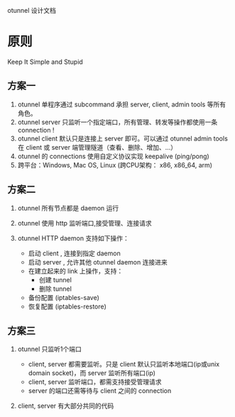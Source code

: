 otunnel 设计文档

# 原则

Keep It Simple and Stupid

## 方案一

1. otunnel 单程序通过 subcommand 承担 server, client, admin tools 等所有角色。
2. otunnel server 只监听一个指定端口，所有管理、转发等操作都使用一条 connection !
3. otunnel client 默认只是连接上 server 即可。可以通过 otunnel admin tools
   在 client 或 server 端管理隧道（查看、删除、增加、...）
4. otunnel 的 connections 使用自定义协议实现 keepalive (ping/pong)
5. 跨平台：Windows, Mac OS, Linux (跨CPU架构： x86, x86_64, arm)

## 方案二

1. otunnel 所有节点都是 daemon 运行
2. otunnel 使用 http 监听端口,接受管理、连接请求
3. otunnel HTTP daemon 支持如下操作：

   - 启动 client , 连接到指定 daemon
   - 启动 server , 允许其他 otunnel daemon 连接进来
   - 在建立起来的 link 上操作，支持：
     - 创建 tunnel
     - 删除 tunnel
   - 备份配置 (iptables-save)
   - 恢复配置 (iptables-restore)

## 方案三

1. otunnel 只监听1个端口

   - client, server 都需要监听。只是 client 默认只监听本地端口(ip或unix domain socket)，而 server 监听所有端口(ip)
   - client, server 监听端口，都需支持接受管理请求
   - server 的端口还需等待与 client 之间的 connection

2. client, server 有大部分共同的代码
